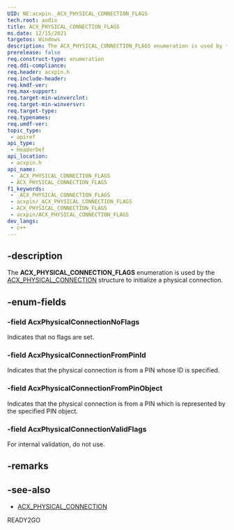 ```yaml
---
UID: NE:acxpin._ACX_PHYSICAL_CONNECTION_FLAGS
tech.root: audio
title: ACX_PHYSICAL_CONNECTION_FLAGS
ms.date: 12/15/2021
targetos: Windows
description: The ACX_PHYSICAL_CONNECTION_FLAGS enumeration is used by the ACX_PHYSICAL_CONNECTION structure to initialize a physical connection.
prerelease: false
req.construct-type: enumeration
req.ddi-compliance: 
req.header: acxpin.h
req.include-header: 
req.kmdf-ver: 
req.max-support: 
req.target-min-winverclnt: 
req.target-min-winversvr: 
req.target-type: 
req.typenames: 
req.umdf-ver: 
topic_type:
 - apiref
api_type:
 - HeaderDef
api_location:
 - acxpin.h
api_name:
 - _ACX_PHYSICAL_CONNECTION_FLAGS
 - ACX_PHYSICAL_CONNECTION_FLAGS
f1_keywords:
 - _ACX_PHYSICAL_CONNECTION_FLAGS
 - acxpin/_ACX_PHYSICAL_CONNECTION_FLAGS
 - ACX_PHYSICAL_CONNECTION_FLAGS
 - acxpin/ACX_PHYSICAL_CONNECTION_FLAGS
dev_langs:
 - c++
---
```


## -description

The **ACX_PHYSICAL_CONNECTION_FLAGS** enumeration is used by the [ACX_PHYSICAL_CONNECTION](ns-acxpin-acx_physical_connection.md) structure to initialize a physical connection.

## -enum-fields

### -field AcxPhysicalConnectionNoFlags

Indicates that no flags are set.

### -field AcxPhysicalConnectionFromPinId

Indicates that the physical connection is from a PIN whose ID is specified.

### -field AcxPhysicalConnectionFromPinObject

Indicates that the physical connection is from a PIN which is represented by the specified PIN object.

### -field AcxPhysicalConnectionValidFlags

For internal validation, do not use.

## -remarks

## -see-also

- [ACX_PHYSICAL_CONNECTION](ns-acxpin-acx_physical_connection.md)

READY2GO